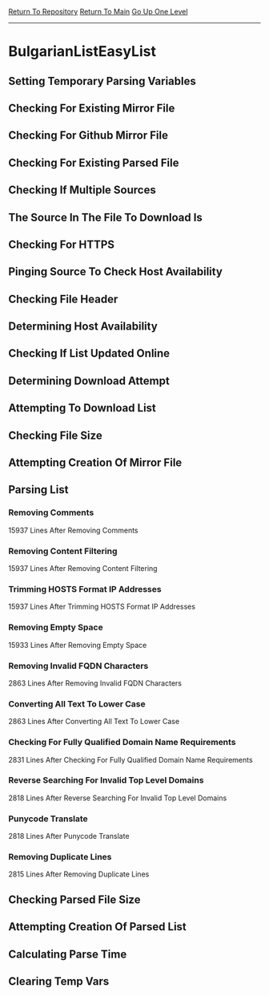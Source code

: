 [Return To Repository](https://github.com/deathbybandaid/piholeparser/)
[Return To Main](https://github.com/deathbybandaid/piholeparser/blob/master/RecentRunLogs/Mainlog.md)
[Go Up One Level](https://github.com/deathbybandaid/piholeparser/blob/master/RecentRunLogs/TopLevelScripts/30-Processing-External-Blacklists.md)
____________________________________
# BulgarianListEasyList
## Setting Temporary Parsing Variables
## Checking For Existing Mirror File
## Checking For Github Mirror File
## Checking For Existing Parsed File
## Checking If Multiple Sources
## The Source In The File To Download Is
## Checking For HTTPS
## Pinging Source To Check Host Availability
## Checking File Header
## Determining Host Availability
## Checking If List Updated Online
## Determining Download Attempt
## Attempting To Download List
## Checking File Size
## Attempting Creation Of Mirror File
## Parsing List
### Removing Comments
15937 Lines After Removing Comments
### Removing Content Filtering
15937 Lines After Removing Content Filtering
### Trimming HOSTS Format IP Addresses
15937 Lines After Trimming HOSTS Format IP Addresses
### Removing Empty Space
15933 Lines After Removing Empty Space
### Removing Invalid FQDN Characters
2863 Lines After Removing Invalid FQDN Characters
### Converting All Text To Lower Case
2863 Lines After Converting All Text To Lower Case
### Checking For Fully Qualified Domain Name Requirements
2831 Lines After Checking For Fully Qualified Domain Name Requirements
### Reverse Searching For Invalid Top Level Domains
2818 Lines After Reverse Searching For Invalid Top Level Domains
### Punycode Translate
2818 Lines After Punycode Translate
### Removing Duplicate Lines
2815 Lines After Removing Duplicate Lines
## Checking Parsed File Size
## Attempting Creation Of Parsed List
## Calculating Parse Time
## Clearing Temp Vars
